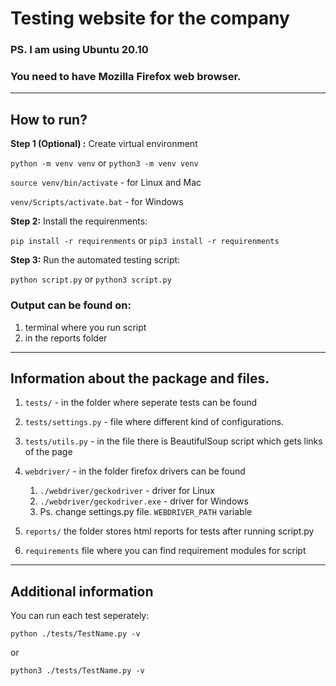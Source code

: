 # Testing website for the company

### PS. I am using Ubuntu 20.10
### You need to have Mozilla Firefox web browser.
---

## How to run?

**Step 1 (Optional) :** Create virtual environment

``python -m venv venv`` 
or 
``python3 -m venv venv``



``source venv/bin/activate`` - for Linux and Mac

``venv/Scripts/activate.bat`` - for Windows

**Step 2:** Install the requirenments:

``pip install -r requirenments`` 
or 
``pip3 install -r requirenments``

**Step 3:** Run the automated testing script:

``python script.py`` or ``python3 script.py``

### Output can be found on:
1. terminal where you run script
2. in the reports folder

---

## Information about the package and files.
1. ``tests/`` - in the folder where seperate tests can be found
2. ``tests/settings.py`` - file where different kind of configurations.
3. ``tests/utils.py`` - in the file there is BeautifulSoup script which gets links of the page
4. ``webdriver/`` - in the folder firefox drivers can be found
    
    1) ``./webdriver/geckodriver`` - driver for Linux
    2) ``./webdriver/geckodriver.exe`` - driver for Windows
    3) Ps. change settings.py file. ``WEBDRIVER_PATH`` variable
5. ``reports/`` the folder stores html reports for tests after running script.py
6. ``requirements`` file where you can find requirement modules for script

---
## Additional information

You can run each test seperately:

``python ./tests/TestName.py -v``

or

``python3 ./tests/TestName.py -v``
